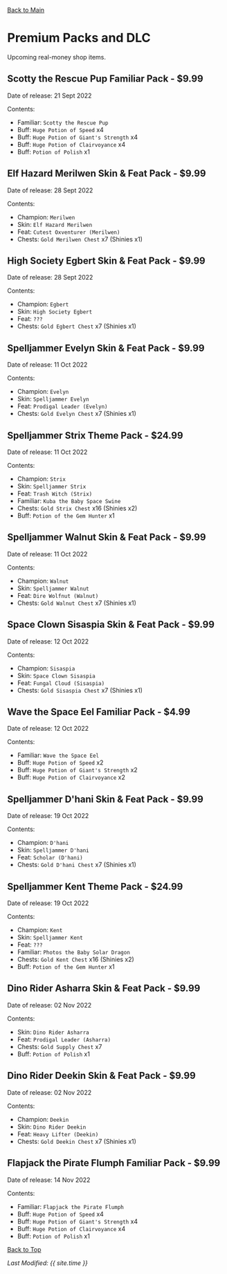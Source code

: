 [Back to Main](index.md)

# Premium Packs and DLC
Upcoming real-money shop items.

## Scotty the Rescue Pup Familiar Pack - $9.99
Date of release: 21 Sept 2022

Contents:
* Familiar: `Scotty the Rescue Pup`
* Buff: `Huge Potion of Speed` x4
* Buff: `Huge Potion of Giant's Strength` x4
* Buff: `Huge Potion of Clairvoyance` x4
* Buff: `Potion of Polish` x1

## Elf Hazard Merilwen Skin & Feat Pack - $9.99
Date of release: 28 Sept 2022

Contents:
* Champion: `Merilwen`
* Skin: `Elf Hazard Merilwen`
* Feat: `Cutest Oxventurer (Merilwen)`
* Chests: `Gold Merilwen Chest` x7 (Shinies x1)

## High Society Egbert Skin & Feat Pack - $9.99
Date of release: 28 Sept 2022

Contents:
* Champion: `Egbert`
* Skin: `High Society Egbert`
* Feat: `???`
* Chests: `Gold Egbert Chest` x7 (Shinies x1)

## Spelljammer Evelyn Skin & Feat Pack - $9.99
Date of release: 11 Oct 2022

Contents:
* Champion: `Evelyn`
* Skin: `Spelljammer Evelyn`
* Feat: `Prodigal Leader (Evelyn)`
* Chests: `Gold Evelyn Chest` x7 (Shinies x1)

## Spelljammer Strix Theme Pack - $24.99
Date of release: 11 Oct 2022

Contents:
* Champion: `Strix`
* Skin: `Spelljammer Strix`
* Feat: `Trash Witch (Strix)`
* Familiar: `Kuba the Baby Space Swine`
* Chests: `Gold Strix Chest` x16 (Shinies x2)
* Buff: `Potion of the Gem Hunter` x1

## Spelljammer Walnut Skin & Feat Pack - $9.99
Date of release: 11 Oct 2022

Contents:
* Champion: `Walnut`
* Skin: `Spelljammer Walnut`
* Feat: `Dire Wolfnut (Walnut)`
* Chests: `Gold Walnut Chest` x7 (Shinies x1)

## Space Clown Sisaspia Skin & Feat Pack - $9.99
Date of release: 12 Oct 2022

Contents:
* Champion: `Sisaspia`
* Skin: `Space Clown Sisaspia`
* Feat: `Fungal Cloud (Sisaspia)`
* Chests: `Gold Sisaspia Chest` x7 (Shinies x1)

## Wave the Space Eel Familiar Pack - $4.99
Date of release: 12 Oct 2022

Contents:
* Familiar: `Wave the Space Eel`
* Buff: `Huge Potion of Speed` x2
* Buff: `Huge Potion of Giant's Strength` x2
* Buff: `Huge Potion of Clairvoyance` x2

## Spelljammer D'hani Skin & Feat Pack - $9.99
Date of release: 19 Oct 2022

Contents:
* Champion: `D'hani`
* Skin: `Spelljammer D'hani`
* Feat: `Scholar (D'hani)`
* Chests: `Gold D'hani Chest` x7 (Shinies x1)

## Spelljammer Kent Theme Pack - $24.99
Date of release: 19 Oct 2022

Contents:
* Champion: `Kent`
* Skin: `Spelljammer Kent`
* Feat: `???`
* Familiar: `Photos the Baby Solar Dragon`
* Chests: `Gold Kent Chest` x16 (Shinies x2)
* Buff: `Potion of the Gem Hunter` x1

## Dino Rider Asharra Skin & Feat Pack - $9.99
Date of release: 02 Nov 2022

Contents:
* Skin: `Dino Rider Asharra`
* Feat: `Prodigal Leader (Asharra)`
* Chests: `Gold Supply Chest` x7
* Buff: `Potion of Polish` x1

## Dino Rider Deekin Skin & Feat Pack - $9.99
Date of release: 02 Nov 2022

Contents:
* Champion: `Deekin`
* Skin: `Dino Rider Deekin`
* Feat: `Heavy Lifter (Deekin)`
* Chests: `Gold Deekin Chest` x7 (Shinies x1)

## Flapjack the Pirate Flumph Familiar Pack - $9.99
Date of release: 14 Nov 2022

Contents:
* Familiar: `Flapjack the Pirate Flumph`
* Buff: `Huge Potion of Speed` x4
* Buff: `Huge Potion of Giant's Strength` x4
* Buff: `Huge Potion of Clairvoyance` x4
* Buff: `Potion of Polish` x1

[Back to Top](#top)

*Last Modified: {{ site.time }}*